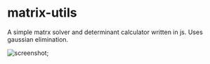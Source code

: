 # matrix-utils
A simple matrx solver and determinant calculator written in js. Uses gaussian elimination.  

![screenshot]( http://i.imgur.com/qBWfPdU.png, "matrix_util_screenshot");


